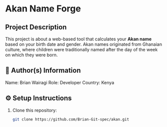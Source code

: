 # Akan Name Forge

## Project Description

This project is about a web-based tool that calculates your **Akan name** based on your birth date and gender.
Akan names originated from Ghanaian culture, where children were traditionally named after the day of the week on which they were born.

## 👤 Author(s) Information

Name: Brian Wairagi
Role: Developer
Country: Kenya

## ⚙️ Setup Instructions

1. Clone this repository:  
   ```bash
   git clone https://github.com/Brian-Git-spec/akan.git